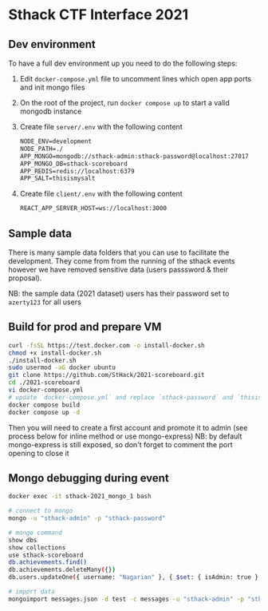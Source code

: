 # Sthack CTF Interface 2021

## Dev environment

To have a full dev environment up you need to do the following steps:

1. Edit `docker-compose.yml` file to uncomment lines which open app ports and init mongo files
2. On the root of the project, run `docker compose up` to start a valid mongodb instance
3. Create file `server/.env` with the following content

    ```txt
    NODE_ENV=development
    NODE_PATH=./
    APP_MONGO=mongodb://sthack-admin:sthack-password@localhost:27017
    APP_MONGO_DB=sthack-scoreboard
    APP_REDIS=redis://localhost:6379
    APP_SALT=thisismysalt
    ```

4. Create file `client/.env` with the following content

    ```txt
    REACT_APP_SERVER_HOST=ws://localhost:3000
    ```

## Sample data

There is many sample data folders that you can use to facilitate the development. They come from from the running of the sthack events however we have removed sensitive data (users passsword & their proposal).

NB: the sample data (2021 dataset) users has their password set to `azerty123` for all users

## Build for prod and prepare VM

```bash
curl -fsSL https://test.docker.com -o install-docker.sh
chmod +x install-docker.sh
./install-docker.sh
sudo usermod -aG docker ubuntu
git clone https://github.com/StHack/2021-scoreboard.git
cd ./2021-scoreboard
vi docker-compose.yml
# update `docker-compose.yml` and replace `sthack-password` and `thisismysalt` with random string
docker compose build
docker compose up -d
```

Then you will need to create a first account and promote it to admin (see process below for inline method or use mongo-express)
NB: by default mongo-express is still exposed, so don't forget to comment the port opening to close it

## Mongo debugging during event

```bash
docker exec -it sthack-2021_mongo_1 bash

# connect to mongo
mongo -u "sthack-admin" -p "sthack-password"

# mongo command
show dbs
show collections
use sthack-scoreboard
db.achievements.find()
db.achievements.deleteMany({})
db.users.updateOne({ username: "Nagarian" }, { $set: { isAdmin: true } })

# import data
mongoimport messages.json -d test -c messages -u "sthack-admin" -p "sthack-password" --authenticationDatabase admin --jsonArray --drop
```
